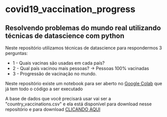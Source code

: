 <h1>covid19_vaccination_progress</h1>
<h2>Resolvendo problemas do mundo real utilizando técnicas de datascience com python</h2>

<p>Neste repositório utilizamos técnicas de datascience para respondermos 3 perguntas:</p>
<ul>
  <li>1 - Quais vacinas são usadas em cada país?</li>
  <li>2 - Qual país vacinou mais pessoas? -> Pessoas 100% vacinadas</li>
  <li>3 - Progressão de vacinação no mundo.</li>
</ul>
<p>Neste repositório existe um notebook para ser aberto no <a href="https://colab.research.google.com/">Google Colab</a>
que já tem todo o código a ser executado</p>
<p>
 A base de dados que você precisará usar vai ser a "country_vaccinations.csv" e ela está 
disponível para download nesse repositório e para download <a href="https://www.kaggle.com/gpreda/covid-world-vaccination-progress/download">CLICANDO AQUI</a>
</p>
